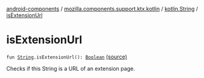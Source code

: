 [android-components](../../index.md) / [mozilla.components.support.ktx.kotlin](../index.md) / [kotlin.String](index.md) / [isExtensionUrl](./is-extension-url.md)

# isExtensionUrl

`fun `[`String`](https://kotlinlang.org/api/latest/jvm/stdlib/kotlin/-string/index.html)`.isExtensionUrl(): `[`Boolean`](https://kotlinlang.org/api/latest/jvm/stdlib/kotlin/-boolean/index.html) [(source)](https://github.com/mozilla-mobile/android-components/blob/master/components/support/ktx/src/main/java/mozilla/components/support/ktx/kotlin/String.kt#L39)

Checks if this String is a URL of an extension page.

